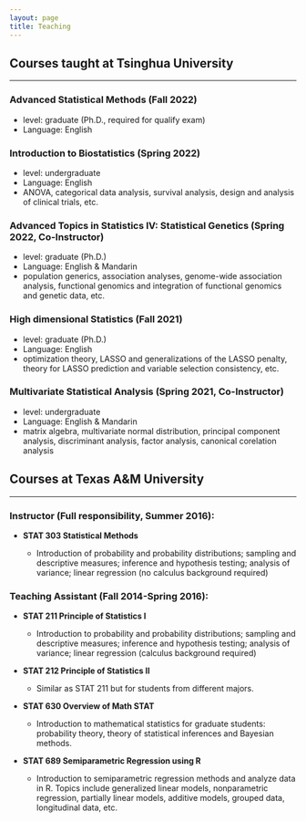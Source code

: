 ```yaml
---
layout: page
title: Teaching
---
```


## Courses taught at Tsinghua University
------------------------------------------------------

### Advanced Statistical Methods (Fall 2022)
  - level: graduate (Ph.D., required for qualify exam)
  - Language: English

### Introduction to Biostatistics (Spring 2022)
   - level: undergraduate 
   - Language: English
   - ANOVA, categorical data analysis, survival analysis, design and analysis of clinical trials, etc.

### Advanced Topics in Statistics IV: Statistical Genetics (Spring 2022, Co-Instructor)
  - level: graduate (Ph.D.)
  - Language: English & Mandarin
  - population generics, association analyses, genome-wide association analysis, functional genomics and integration of functional genomics and genetic data, etc.

### High dimensional Statistics (Fall 2021)
  - level: graduate (Ph.D.)
  - Language: English
  - optimization theory, LASSO and generalizations of the LASSO penalty, theory for LASSO prediction and variable selection consistency, etc.

### Multivariate Statistical Analysis (Spring 2021, Co-Instructor)
  - level: undergraduate 
  - Language: English & Mandarin
  - matrix algebra, multivariate normal distribution, principal component analysis, discriminant analysis, factor analysis, canonical corelation analysis
  

## Courses at Texas A&M University
------------------------------------------------------
### Instructor (Full responsibility, Summer 2016):

- **STAT 303 Statistical Methods**

  - Introduction of probability and probability distributions; sampling and descriptive measures; inference and hypothesis testing; analysis of variance; linear regression (no calculus background required)

### Teaching Assistant (Fall 2014-Spring 2016):

- **STAT 211 Principle of Statistics I**

  - Introduction to probability and probability distributions; sampling and descriptive measures; inference and hypothesis testing; analysis of variance; linear regression (calculus background required)  
  
- **STAT 212 Principle of Statistics II**

  - Similar as STAT 211 but for students from different majors.
  
- **STAT 630 Overview of Math STAT** 

  - Introduction to mathematical statistics for graduate students: probability theory, theory of statistical inferences and Bayesian methods. 
  
- **STAT 689 Semiparametric Regression using R** 

  - Introduction to semiparametric regression methods and analyze data in R. Topics include generalized linear models, nonparametric regression, partially linear models, additive models, grouped data, longitudinal data, etc.


